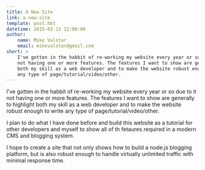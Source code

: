 ```yaml
---
title: A New Site
link: a-new-site
template: post.hbt
datetime: 2015-03-13 12:00:00
author: 
    name: Mike Valstar
    email: mikevalstar@gmail.com
short: >
    I've gotten in the habbit of re-working my website every year or so due to it 
    not having one or more features. The features I want to show are generally to highlight
    both my skill as a web developer and to make the website robust enough to write 
    any type of page/tutorial/video/other. 
---
```


I've gotten in the habbit of re-working my website every year or so due to it 
not having one or more features. The features I want to show are generally to highlight
both my skill as a web developer and to make the website robust enough to write 
any type of page/tutorial/video/other. 

I plan to do what I have done before and build this website as a tutorial for 
other developers and myself to show all of th fetaures required in a modern CMS 
and blogging system. 

I hope to create a site that not only shows how to build a node.js blogging platform,
but is also robust enough to handle virtually unlimited traffic with minimal response time.